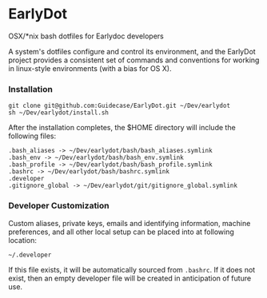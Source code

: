 EarlyDot
========

OSX/*nix bash dotfiles for Earlydoc developers

A system's dotfiles configure and control its environment, and the EarlyDot project provides a consistent set of commands and conventions for working in linux-style environments (with a bias for OS X).

### Installation

    git clone git@github.com:Guidecase/EarlyDot.git ~/Dev/earlydot
    sh ~/Dev/earlydot/install.sh

After the installation completes, the $HOME directory will include the following files:

    .bash_aliases -> ~/Dev/earlydot/bash/bash_aliases.symlink
    .bash_env -> ~/Dev/earlydot/bash/bash_env.symlink
    .bash_profile -> ~/Dev/earlydot/bash/bash_profile.symlink
    .bashrc -> ~/Dev/earlydot/bash/bashrc.symlink
    .developer
    .gitignore_global -> ~/Dev/earlydot/git/gitignore_global.symlink

### Developer Customization 

Custom aliases, private keys, emails and identifying information, machine preferences, and all other local setup can be placed into at following location: 

    ~/.developer

If this file exists, it will be automatically sourced from `.bashrc`. If it does not exist, then an empty developer file will be created in anticipation of future use.
